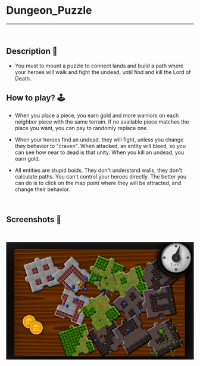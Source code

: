 # **Dungeon_Puzzle** 

---

<br>

## **Description 📃**
- You must to mount a puzzle to connect lands and build a path where your heroes will walk and fight the undead, until find and kill the Lord of Death.



## **How to play? 🕹️**
- When you place a piece, you earn gold and more warriors on each neighbor piece with the same terrain. If no available piece matches the place you want, you can pay to randomly replace one.

- When your heroes find an undead, they will fight, unless you change they behavior to "craven". When attacked, an entity will bleed, so you can see how near to dead is that unity. When you kill an undead, you earn gold.

- All entities are stupid boids. They don't understand walls, they don't calculate paths. You can't control your heroes directly. The better you can do is to click on the map point where they will be attracted, and change their behavior.
	
<br>

## **Screenshots 📸**

<br>

![image](../../assets/images/Dungeon_Puzzle.jpg)

<br>
